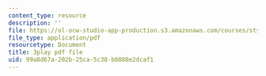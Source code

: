 ```yaml
---
content_type: resource
description: ''
file: https://ol-ocw-studio-app-production.s3.amazonaws.com/courses/sts-081-innovation-systems-for-science-technology-energy-manufacturing-and-health-spring-2017/99a8d67a202b25ca5c38b0880e2dcaf1_44z4NAj-dEw.pdf
file_type: application/pdf
resourcetype: Document
title: 3play pdf file
uid: 99a8d67a-202b-25ca-5c38-b0880e2dcaf1
---
```

